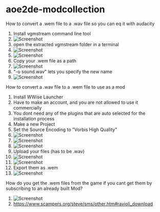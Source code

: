 # aoe2de-modcollection

How to convert a .wem file to a .wav file so you can eq it with audacity

1. Install vgmstream command line tool
2. ![Screenshot](quietsoundmod/scr16.png)
3. open the extracted vgmstream folder in a terminal
4. ![Screenshot](quietsoundmod/scr12.png)
5. ![Screenshot](quietsoundmod/scr9.png)
6. Copy your .wem file as a path
7. ![Screenshot](quietsoundmod/scr10.png)
8. "-o sound.wav" lets you specify the new name
9. ![Screenshot](quietsoundmod/scr11.png)

How to convert a .wav file to a .wem file to use as a mod

1. Install WWise Launcher
2. Have to make an account, and you are not allowed to use it commercially
3. You dont need any of the plugins that are auto selected for the installation process
4. Make a new Project
5. Set the Source Encoding to "Vorbis High Quality"
6. ![Screenshot](quietsoundmod/scr1.png)
7. ![Screenshot](quietsoundmod/scr2.png)
8. ![Screenshot](quietsoundmod/scr3.png)
9. Upload your files (has to be .wav)
10. ![Screenshot](quietsoundmod/scr4.png)
11. ![Screenshot](quietsoundmod/scr5.png)
12. Export them as .wem
13. ![Screenshot](quietsoundmod/scr6.png)

How do you get the .wem files from the game if you cant get them by subscribing to an already built Mod?
1. ![Screenshot](quietsoundmod/scr13.png)
2. https://www.scampers.org/steve/sms/other.htm#ravioli_download
